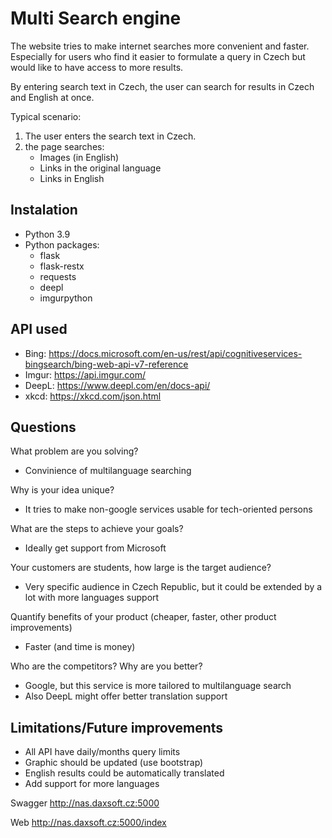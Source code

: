 # Multi Search engine
The website tries to make internet searches more convenient and faster. Especially for users who find it easier to formulate a query in Czech but would like to have access to more results.

By entering search text in Czech, the user can search for results in Czech and English at once.

Typical scenario:
1. The user enters the search text in Czech.
2. the page searches:
    - Images (in English)
    - Links in the original language
    - Links in English

## Instalation
- Python 3.9
- Python packages:
    - flask
    - flask-restx
    - requests
    - deepl
    - imgurpython

## API used    
- Bing: https://docs.microsoft.com/en-us/rest/api/cognitiveservices-bingsearch/bing-web-api-v7-reference
- Imgur: https://api.imgur.com/
- DeepL: https://www.deepl.com/en/docs-api/
- xkcd: https://xkcd.com/json.html


## Questions  
What problem are you solving?
- Convinience of multilanguage searching

Why is your idea unique?
- It tries to make non-google services usable for tech-oriented persons

What are the steps to achieve your goals?
- Ideally get support from Microsoft

Your customers are students, how large is the target audience?
- Very specific audience in Czech Republic, but it could be extended by a lot with more languages support

Quantify benefits of your product (cheaper, faster, other product improvements) 
- Faster (and time is money)

Who are the competitors? Why are you better?
 - Google, but this service is more tailored to multilanguage search
 - Also DeepL might offer better translation support 

## Limitations/Future improvements
- All API have daily/months query limits
- Graphic should be updated (use bootstrap)
- English results could be automatically translated
- Add support for more languages


Swagger
http://nas.daxsoft.cz:5000

Web
http://nas.daxsoft.cz:5000/index
